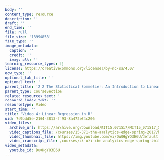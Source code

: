 ```yaml
---
body: ''
content_type: resource
description: ''
draft: ''
end_time: ''
file: null
file_size: '18996858'
file_type: ''
image_metadata:
  caption: ''
  credit: ''
  image-alt: ''
learning_resource_types: []
license: https://creativecommons.org/licenses/by-nc-sa/4.0/
ocw_type: ''
optional_tab_title: ''
optional_text: ''
parent_title: '2.2 The Statistical Sommelier: An Introduction to Linear Regression'
parent_type: CourseSection
related_resources_text: ''
resource_index_text: ''
resourcetype: Video
start_time: ''
title: 'Video 4: Linear Regression in R'
uid: 7e9bdd5e-2104-3813-ff93-8a472e74c206
video_files:
  archive_url: https://archive.org/download/MIT15.071S17/MIT15_071S17_Session_2.2.07_300k.mp4
  video_captions_file: /courses/15-071-the-analytics-edge-spring-2017/bd29c4aad9105d549f33879fa7f9a873_Du0HgYO3E6U.vtt
  video_thumbnail_file: https://img.youtube.com/vi/Du0HgYO3E6U/default.jpg
  video_transcript_file: /courses/15-071-the-analytics-edge-spring-2017/779c76aec70f6d2c82b642b6f74eed1a_Du0HgYO3E6U.pdf
video_metadata:
  youtube_id: Du0HgYO3E6U
---
```

